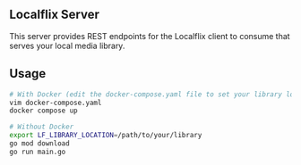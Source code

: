 ## Localflix Server

This server provides REST endpoints for the Localflix client to consume that serves your local media library.

## Usage

```bash
# With Docker (edit the docker-compose.yaml file to set your library location)
vim docker-compose.yaml
docker compose up

# Without Docker
export LF_LIBRARY_LOCATION=/path/to/your/library
go mod download
go run main.go
```
